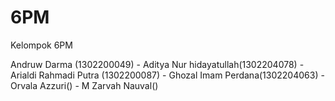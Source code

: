 # 6PM
Kelompok 6PM

Andruw Darma (1302200049) -
Aditya Nur hidayatullah(1302204078) -
Arialdi Rahmadi Putra (1302200087) -
Ghozal Imam Perdana(1302204063) -
Orvala Azzuri() -
M Zarvah Nauval() 
